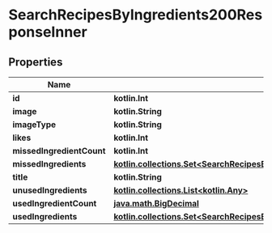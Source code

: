 
# SearchRecipesByIngredients200ResponseInner

## Properties
| Name | Type | Description | Notes |
| ------------ | ------------- | ------------- | ------------- |
| **id** | **kotlin.Int** |  |  |
| **image** | **kotlin.String** |  |  |
| **imageType** | **kotlin.String** |  |  |
| **likes** | **kotlin.Int** |  |  |
| **missedIngredientCount** | **kotlin.Int** |  |  |
| **missedIngredients** | [**kotlin.collections.Set&lt;SearchRecipesByIngredients200ResponseInnerMissedIngredientsInner&gt;**](SearchRecipesByIngredients200ResponseInnerMissedIngredientsInner.md) |  |  |
| **title** | **kotlin.String** |  |  |
| **unusedIngredients** | [**kotlin.collections.List&lt;kotlin.Any&gt;**](kotlin.Any.md) |  |  |
| **usedIngredientCount** | [**java.math.BigDecimal**](java.math.BigDecimal.md) |  |  |
| **usedIngredients** | [**kotlin.collections.Set&lt;SearchRecipesByIngredients200ResponseInnerMissedIngredientsInner&gt;**](SearchRecipesByIngredients200ResponseInnerMissedIngredientsInner.md) |  |  |



